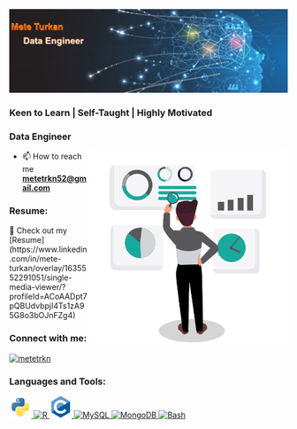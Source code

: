 <img src="im.jpg">
<h3 >Keen to Learn | Self-Taught | Highly Motivated </h3>
<h3 >Data Engineer</h3>

<img align="right" alt="GIF" src="da.gif" width="360px"/>


- 📫 How to reach me **metetrkn52@gmail.com**

<h3 align="left">Resume:</h3>
<p align="left">
    📄 Check out my [Resume](https://www.linkedin.com/in/mete-turkan/overlay/1635552291051/single-media-viewer/?profileId=ACoAADpt7pQBUdvbpjI4Ts1zA95G8o3bOJnFZg4)
</p>

<h3 align="left">Connect with me:</h3>
<p align="left">
<a href="https://www.linkedin.com/in/mete-turkan/" target="blank"><img align="center" src="https://raw.githubusercontent.com/rahuldkjain/github-profile-readme-generator/master/src/images/icons/Social/linked-in-alt.svg" alt="metetrkn" height="30" width="40" /></a>
</p>

<h3 align="left">Languages and Tools:</h3>
<p align="left">
    <a href="https://www.python.org" target="_blank" rel="noreferrer">
        <img src="https://raw.githubusercontent.com/devicons/devicon/master/icons/python/python-original.svg" alt="Python" width="40" height="40"/>
    </a>
    <a href="https://www.r-project.org/" target="_blank" rel="noreferrer">
        <img src="https://www.vectorlogo.zone/logos/r-project/r-project-icon.svg" alt="R" width="40" height="40"/>
    </a>
    <a href="https://devdocs.io/c/" target="_blank" rel="noreferrer">
        <img src="https://raw.githubusercontent.com/devicons/devicon/master/icons/c/c-original.svg" alt="C" width="40" height="40"/>
    </a>
    <a href="https://www.mysql.com/" target="_blank" rel="noreferrer">
        <img src="https://www.vectorlogo.zone/logos/mysql/mysql-icon.svg" alt="MySQL" width="40" height="40"/>
    </a>
    <a href="https://www.mongodb.com/" target="_blank" rel="noreferrer">
        <img src="https://www.vectorlogo.zone/logos/mongodb/mongodb-icon.svg" alt="MongoDB" width="40" height="40"/>
    </a>
    <a href="https://www.gnu.org/software/bash/" target="_blank" rel="noreferrer">
        <img src="https://www.vectorlogo.zone/logos/gnu_bash/gnu_bash-icon.svg" alt="Bash" width="40" height="40"/>
    </a>
</p>

